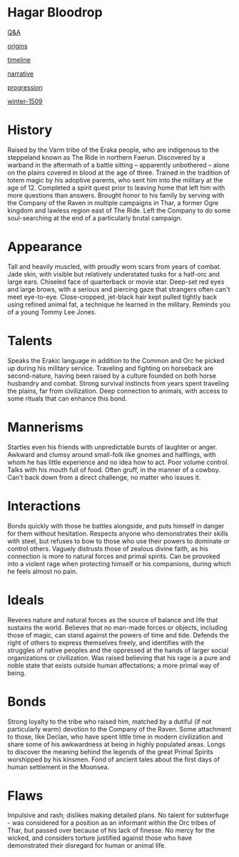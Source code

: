 # Hagar Bloodrop

[Q&A](Q%26A.md)

[origins](origins.md)

[timeline](timeline.md)

[narrative](narrative.md)

[progression](progression.md)

[winter-1509](winter-1509.md)

# History

Raised by the Varm tribe of the Eraka people, who are indigenous to the steppeland known as The Ride in northern Faerun. Discovered by a warband in the aftermath of a battle sitting – apparently unbothered – alone on the plains covered in blood at the age of three. Trained in the tradition of totem magic by his adoptive parents, who sent him into the military at the age of 12. Completed a spirit quest prior to leaving home that left him with more questions than answers. Brought honor to his family by serving with the Company of the Raven in multiple campaigns in Thar, a former Ogre kingdom and lawless region east of The Ride. Left the Company to do some soul-searching at the end of a particularly brutal campaign.

# Appearance

Tall and heavily muscled, with proudly worn scars from years of combat. Jade skin, with visible but relatively understated tusks for a half-orc and large ears. Chiseled face of quarterback or movie star. Deep-set red eyes and large brows, with a serious and piercing gaze that strangers often can't meet eye-to-eye. Close-cropped, jet-black hair kept pulled tightly back using refined animal fat, a technique he learned in the military. Reminds you of a young Tommy Lee Jones.

# Talents

Speaks the Erakic language in addition to the Common and Orc he picked up during his military service. Traveling and fighting on horseback are second-nature, having been raised by a culture founded on both horse husbandry and combat. Strong survival instincts from years spent traveling the plains, far from civilization. Deep connection to animals, with access to some rituals that can enhance this bond.

# Mannerisms

Startles even his friends with unpredictable bursts of laughter or anger. Awkward and clumsy around small-folk like gnomes and halflings, with whom he has little experience and no idea how to act. Poor volume control. Talks with his mouth full of food. Often gruff, in the manner of a cowboy. Can't back down from a direct challenge, no matter who issues it.

# Interactions

Bonds quickly with those he battles alongside, and puts himself in danger for them without hesitation. Respects anyone who demonstrates their skills with steel, but refuses to bow to those who use their powers to dominate or control others. Vaguely distrusts those of zealous divine faith, as his connection is more to natural forces and primal spirits. Can be provoked into a violent rage when protecting himself or his companions, during which he feels almost no pain.

# Ideals

Reveres nature and natural forces as the source of balance and life that sustains the world. Believes that no man-made forces or objects, including those of magic, can stand against the powers of time and tide. Defends the right of others to express themselves freely, and identifies with the struggles of native peoples and the oppressed at the hands of larger social organizations or civilization. Was raised believing that his rage is a pure and noble state that exists outside human affectations; a more primal way of being.

# Bonds

Strong loyalty to the tribe who raised him, matched by a dutiful (if not particularly warm) devotion to the Company of the Raven. Some attachment to those, like Declan, who have spent little time in modern civilization and share some of his awkwardness at being in highly populated areas. Longs to discover the meaning behind the legends of the great Primal Spirits worshipped by his kinsmen. Fond of ancient tales about the first days of human settlement in the Moonsea.

# Flaws

Impulsive and rash; dislikes making detailed plans. No talent for subterfuge - was considered for a position as an informant within the Orc tribes of Thar, but passed over because of his lack of finesse. No mercy for the wicked, and considers torture justified against those who have demonstrated their disregard for human or animal life.